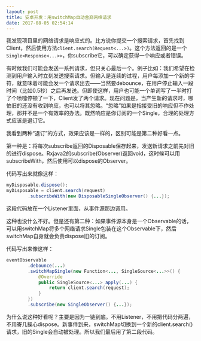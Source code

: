 ```yaml
---
layout: post
title: 安卓开发：用switchMap自动舍弃网络请求
date: 2017-08-05 02:54:14
---
```


我发现项目里的网络请求是响应式的。比方说你提交一个搜索请求，首先找到Client，然后使用方法`client.search(Request<...>)`。这个方法返回的是一个`Single<Response<...>>`，你subscribe它，可以确定获得一个响应或者错误。

有时候我们可能会发送一系列请求，但只关心最后一个。例子比如：我们希望在检测到用户输入时立刻发送搜索请求。但输入是连续的过程，用户每添加一个新的字符，就意味着可能会发一个请求出去——当然要debounce，在用户停止输入一段时间（比如0.5秒）之后再发送。但即使这样，用户也可能一个单词写了一半时打了个喷嚏停顿了一下，Client发了两个请求。现在问题是，当产生新的请求时，哪怕旧的还没有收到响应，也可以将其忽略。“忽略”如果是指接受旧的响应但不作处理，那并不是一个有效率的办法。既然响应是你订阅的一个Single，合理的处理方式应该是退订它。

我看到两种“退订”的方式，效果应该是一样的，区别可能是第二种好看一点。

第一种是：将每次subscribe返回的Disposable保存起来，发送新请求之前先对旧的进行dispose。Rxjava2的subscribe(Observer)返回void，这时候可以用subscribeWith，然后使用可以dispose的Observer。

代码写出来就像这样：

```java
myDisposable.dispose();
myDisposable = client.search(request)
        .subscribeWith(new DisposableSingleObserver() {...});
```

这段代码放在一个Listener里面，从事件源那边调用。

这种也没什么不好。但是还有第二种：如果事件源本身是一个Observable的话，可以用switchMap将多个网络请求Single包装在这个Observable下，然后switchMap自身就会负责dispose旧的订阅。

代码写出来像这样：

```java
eventObservable
        .debounce(...)
        .switchMapSingle(new Function<..., SingleSource<...>>() {
            @Override
            public SingleSource<...> apply(...) {
                return client.search(request);
            }
        })
        .subscribe(new SingleObserver() {...});
```

为什么说这种好看呢？主要是因为一链到底。不用Listener，不用把代码分两遍，不用寄几操心dispose。新事件到来，switchMap切换到一个新的client.search()请求，旧的Single会自动被处理。所以我们最后用了第二段代码。​​​​
